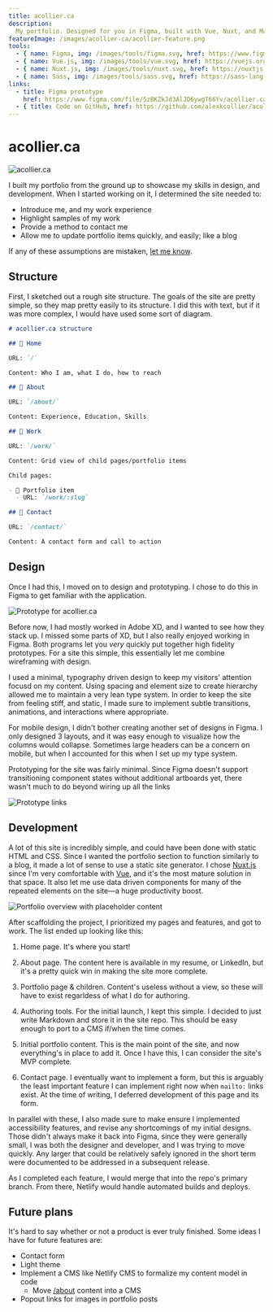 ```yaml
---
title: acollier.ca
description:
  My portfolio. Designed for you in Figma, built with Vue, Nuxt, and Markdown.
featureImage: /images/acollier-ca/acollier-feature.png
tools:
  - { name: Figma, img: /images/tools/figma.svg, href: https://www.figma.com }
  - { name: Vue.js, img: /images/tools/vue.svg, href: https://vuejs.org }
  - { name: Nuxt.js, img: /images/tools/nuxt.svg, href: https://nuxtjs.org }
  - { name: Sass, img: /images/tools/sass.svg, href: https://sass-lang.com }
links:
  - title: Figma prototype
    href: https://www.figma.com/file/SzBKZkJd3AlJD6ywgT66Yv/acollier.ca?node-id=28%3A206
  - { title: Code on GitHub, href: https://github.com/alexkcollier/acollier }
---
```


# acollier.ca

<img src="/images/acollier-ca/acollier-feature.png" title="acollier.ca" alt="acollier.ca">

I built my portfolio from the ground up to showcase my skills in design, and
development. When I started working on it, I determined the site needed to:

- Introduce me, and my work experience
- Highlight samples of my work
- Provide a method to contact me
- Allow me to update portfolio items quickly, and easily; like a blog

If any of these assumptions are mistaken,
[let me know](mailto:alexkcollier@gmail.com?subject=Getting%20in%20touch).

## Structure

First, I sketched out a rough site structure. The goals of the site are pretty
simple, so they map pretty easily to its structure. I did this with text, but if
it was more complex, I would have used some sort of diagram.

```md
# acollier.ca structure

## 📄 Home

URL: `/`

Content: Who I am, what I do, how to reach

## 📄 About

URL: `/about/`

Content: Experience, Education, Skills

## 📄 Work

URL: `/work/`

Content: Grid view of child pages/portfolio items

Child pages:

- 📄 Portfolio item
  - URL: `/work/:slug`

## 📄 Contact

URL: `/contact/`

Content: A contact form and call to action
```

## Design

Once I had this, I moved on to design and prototyping. I chose to do this in
Figma to get familiar with the application.

![Prototype for acollier.ca](/images/acollier-ca/prototype-overview.png 'A later prototype for acollier.ca')

Before now, I had mostly worked in Adobe XD, and I wanted to see how they stack
up. I missed some parts of XD, but I also really enjoyed working in Figma. Both
programs let you _very_ quickly put together high fidelity prototypes. For a
site this simple, this essentially let me combine wireframing with design.

I used a minimal, typography driven design to keep my visitors' attention focusd
on my content. Using spacing and element size to create hierarchy allowed me to
maintain a very lean type system. In order to keep the site from feeling stiff,
and static, I made sure to implement subtle transitions, animations, and
interactions where appropriate.

For mobile design, I didn't bother creating another set of designs in Figma. I
only designed 3 layouts, and it was easy enough to visualize how the columns
would collapse. Sometimes large headers can be a concern on mobile, but when I
accounted for this when I set up my type system.

Prototyping for the site was fairly minimal. Since Figma doesn't support
transitioning component states without additional artboards yet, there wasn't
much to do beyond wiring up all the links

![Prototype links](/images/acollier-ca/prototype-wires.png 'Links in the prototype')

## Development

A lot of this site is incredibly simple, and could have been done with static
HTML and CSS. Since I wanted the portfolio section to function similarly to a
blog, it made a lot of sense to use a static site generator. I chose
[Nuxt.js](https://nuxtjs.org) since I'm very comfortable with
[Vue](https://vuejs.org), and it's the most mature solution in that space. It
also let me use data driven components for many of the repeated elements on the
site&mdash;a huge productivity boost.

![Portfolio overview with placeholder content](/images/acollier-ca/site-in-progress.png 'Working on the portfolio page')

After scaffolding the project, I prioritized my pages and features, and got to
work. The list ended up looking like this:

1. Home page. It's where you start!

2. About page. The content here is available in my resume, or LinkedIn, but it's
   a pretty quick win in making the site more complete.

3. Portfolio page & children. Content's useless without a view, so these will
   have to exist regarldess of what I do for authoring.

4. Authoring tools. For the initial launch, I kept this simple. I decided to
   just write Markdown and store it in the site repo. This should be easy enough
   to port to a CMS if/when the time comes.

5. Initial portfolio content. This is the main point of the site, and now
   everything's in place to add it. Once I have this, I can consider the site's
   MVP complete.

6. Contact page. I eventually want to implement a form, but this is arguably the
   least important feature I can implement right now when `mailto:` links exist.
   At the time of writing, I deferred development of this page and its form.

In parallel with these, I also made sure to make ensure I implemented
accessibility features, and revise any shortcomings of my initial designs. Those
didn't always make it back into Figma, since they were generally small, I was
both the designer and developer, and I was trying to move quickly. Any larger
that could be relatively safely ignored in the short term were documented to be
addressed in a subsequent release.

As I completed each feature, I would merge that into the repo's primary branch.
From there, Netlify would handle automated builds and deploys.

## Future plans

It's hard to say whether or not a product is ever truly finished. Some ideas I
have for future features are:

- Contact form
- Light theme
- Implement a CMS like Netlify CMS to formalize my content model in code
  - Move [/about](/about) content into a CMS
- Popout links for images in portfolio posts
